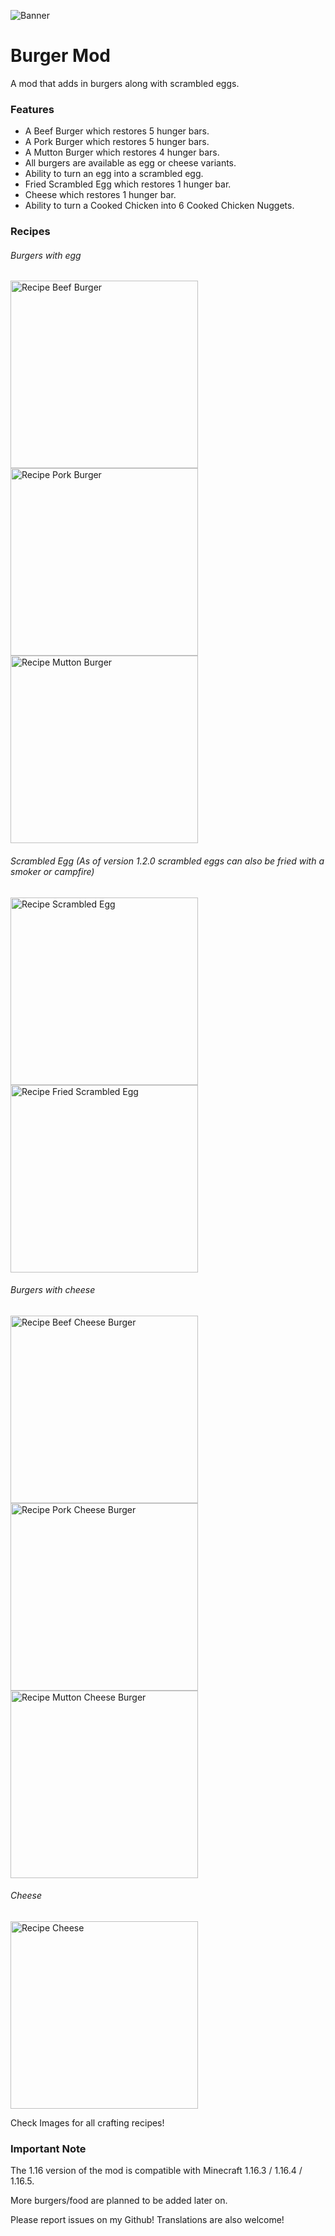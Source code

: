 ![Banner](https://i.postimg.cc/hGTLW7Hh/background-burgermod.png)

# Burger Mod

A mod that adds in burgers along with scrambled eggs.

### Features
* A Beef Burger which restores 5 hunger bars.
* A Pork Burger which restores 5 hunger bars.
* A Mutton Burger which restores 4 hunger bars. 
* All burgers are available as egg or cheese variants.
* Ability to turn an egg into a scrambled egg.
* Fried Scrambled Egg which restores 1 hunger bar.
* Cheese which restores 1 hunger bar.
* Ability to turn a Cooked Chicken into 6 Cooked Chicken Nuggets.

### Recipes
###### Burgers with egg
<img src="https://i.postimg.cc/ydKFV8Hj/recipe-burger.png" alt="Recipe Beef Burger" width="300"/> <img src="https://i.postimg.cc/yYQsSR8f/recipe-pork-burger.png" alt="Recipe Pork Burger" width="300"/> <img src="https://i.postimg.cc/C53f9WYR/recipe-mutton-burger.png" alt="Recipe Mutton Burger" width="300"/>

###### Scrambled Egg (As of version 1.2.0 scrambled eggs can also be fried with a smoker or campfire)
<img src="https://i.postimg.cc/FRx01XF4/recipe-scrambled-egg.png" alt="Recipe Scrambled Egg" width="300"/> <img src="https://i.postimg.cc/1X5wq74N/recipe-fried-scrambled-egg.png" alt="Recipe Fried Scrambled Egg" width="300"/>

###### Burgers with cheese
<img src="https://i.postimg.cc/Sst9fnv7/recipe-beef-cheese-burger.png" alt="Recipe Beef Cheese Burger" width="300"/> <img src="https://i.postimg.cc/DZzsGrBw/recipe-pork-cheese-burger.png" alt="Recipe Pork Cheese Burger" width="300"/> <img src="https://i.postimg.cc/dQpd7TdJ/recipe-mutton-cheese-burger.png" alt="Recipe Mutton Cheese Burger" width="300"/>

###### Cheese
<img src="https://i.postimg.cc/gjXZSY99/recipe-cheese.png" alt="Recipe Cheese" width="300"/>

Check Images for all crafting recipes!

### Important Note
The 1.16 version of the mod is compatible with Minecraft 1.16.3 / 1.16.4 / 1.16.5.

More burgers/food are planned to be added later on.

Please report issues on my Github!
Translations are also welcome!
